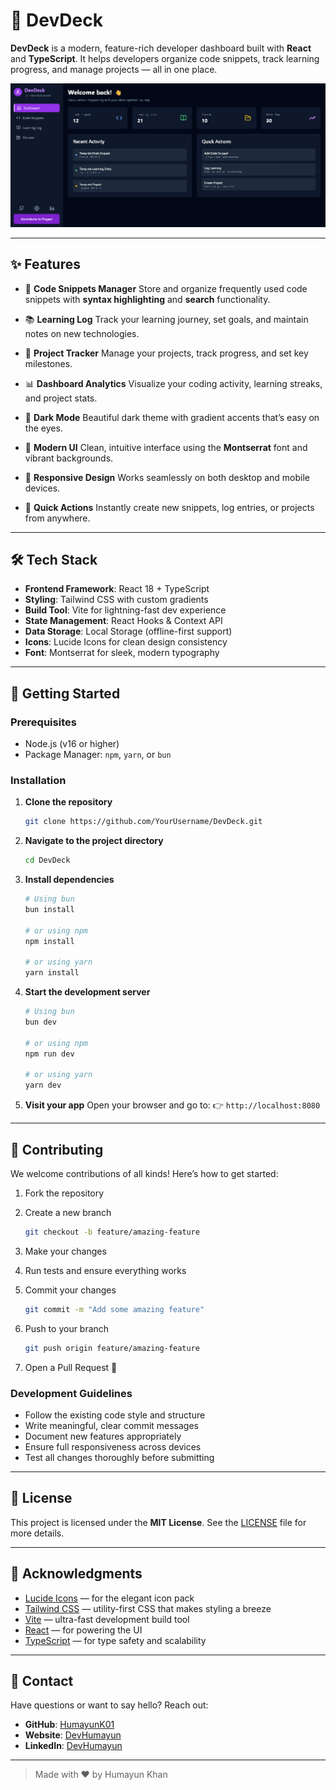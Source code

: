 # 🚀 DevDeck

**DevDeck** is a modern, feature-rich developer dashboard built with **React** and **TypeScript**.
It helps developers organize code snippets, track learning progress, and manage projects — all in one place.

![DevDeck Screenshot](public/placeholder.svg)

---

## ✨ Features

* 📝 **Code Snippets Manager**
  Store and organize frequently used code snippets with **syntax highlighting** and **search** functionality.

* 📚 **Learning Log**
  Track your learning journey, set goals, and maintain notes on new technologies.

* 🎯 **Project Tracker**
  Manage your projects, track progress, and set key milestones.

* 📊 **Dashboard Analytics**
  Visualize your coding activity, learning streaks, and project stats.

* 🌙 **Dark Mode**
  Beautiful dark theme with gradient accents that’s easy on the eyes.

* 🎨 **Modern UI**
  Clean, intuitive interface using the **Montserrat** font and vibrant backgrounds.

* 📱 **Responsive Design**
  Works seamlessly on both desktop and mobile devices.

* 🔄 **Quick Actions**
  Instantly create new snippets, log entries, or projects from anywhere.

---

## 🛠️ Tech Stack

* **Frontend Framework**: React 18 + TypeScript
* **Styling**: Tailwind CSS with custom gradients
* **Build Tool**: Vite for lightning-fast dev experience
* **State Management**: React Hooks & Context API
* **Data Storage**: Local Storage (offline-first support)
* **Icons**: Lucide Icons for clean design consistency
* **Font**: Montserrat for sleek, modern typography

---

## 🚀 Getting Started

### Prerequisites

* Node.js (v16 or higher)
* Package Manager: `npm`, `yarn`, or `bun`

### Installation

1. **Clone the repository**

   ```bash
   git clone https://github.com/YourUsername/DevDeck.git
   ```

2. **Navigate to the project directory**

   ```bash
   cd DevDeck
   ```

3. **Install dependencies**

   ```bash
   # Using bun
   bun install

   # or using npm
   npm install

   # or using yarn
   yarn install
   ```

4. **Start the development server**

   ```bash
   # Using bun
   bun dev

   # or using npm
   npm run dev

   # or using yarn
   yarn dev
   ```

5. **Visit your app**
   Open your browser and go to:
   👉 `http://localhost:8080`

---

## 🤝 Contributing

We welcome contributions of all kinds! Here’s how to get started:

1. Fork the repository
2. Create a new branch

   ```bash
   git checkout -b feature/amazing-feature
   ```
3. Make your changes
4. Run tests and ensure everything works
5. Commit your changes

   ```bash
   git commit -m "Add some amazing feature"
   ```
6. Push to your branch

   ```bash
   git push origin feature/amazing-feature
   ```
7. Open a Pull Request 🚀

### Development Guidelines

* Follow the existing code style and structure
* Write meaningful, clear commit messages
* Document new features appropriately
* Ensure full responsiveness across devices
* Test all changes thoroughly before submitting

---

## 📝 License

This project is licensed under the **MIT License**.
See the [LICENSE](LICENSE) file for more details.

---

## 🙏 Acknowledgments

* [Lucide Icons](https://lucide.dev/) — for the elegant icon pack
* [Tailwind CSS](https://tailwindcss.com/) — utility-first CSS that makes styling a breeze
* [Vite](https://vitejs.dev/) — ultra-fast development build tool
* [React](https://reactjs.org/) — for powering the UI
* [TypeScript](https://www.typescriptlang.org/) — for type safety and scalability

---

## 📧 Contact

Have questions or want to say hello? Reach out:

* **GitHub**: [HumayunK01](https://github.com/HumayunK01)
* **Website**: [DevHumayun](https://devhumayun.vercel.app/)
* **LinkedIn**: [DevHumayun](https://www.linkedin.com/in/devhumayun/)

---

> Made with ❤️ by Humayun Khan